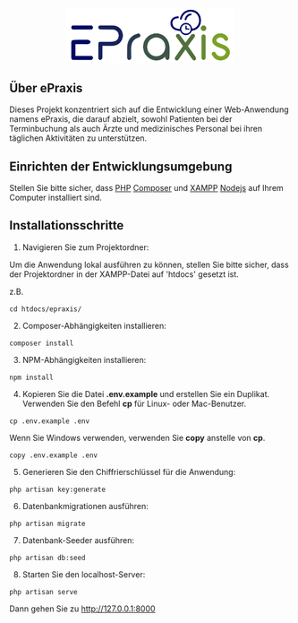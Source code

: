<p align="center"><img src="assets/../public/assets/images/logo.png"width="300"></p>

## Über ePraxis

Dieses Projekt konzentriert sich auf die Entwicklung einer Web-Anwendung namens ePraxis, die darauf abzielt, sowohl Patienten bei der Terminbuchung als auch Ärzte und medizinisches Personal bei ihren täglichen Aktivitäten zu unterstützen.

## Einrichten der Entwicklungsumgebung

Stellen Sie bitte sicher, dass [PHP](https://www.php.net/) [Composer](https://getcomposer.org/) und [XAMPP](https://www.apachefriends.org) [Nodejs](https://nodejs.org/en/) auf Ihrem Computer installiert sind.

## Installationsschritte

1. Navigieren Sie zum Projektordner:

Um die Anwendung lokal ausführen zu können, stellen Sie bitte sicher, dass der Projektordner in der XAMPP-Datei auf 'htdocs' gesetzt ist.

z.B.
```console
cd htdocs/epraxis/
```
2. Composer-Abhängigkeiten installieren:
```console
composer install
```
3. NPM-Abhängigkeiten installieren:
```console
npm install
```
4. Kopieren Sie die Datei **.env.example** und erstellen Sie ein Duplikat. Verwenden Sie den Befehl **cp** für Linux- oder Mac-Benutzer.
```console
cp .env.example .env
```
Wenn Sie Windows verwenden, verwenden Sie **copy** anstelle von **cp**.
```console
copy .env.example .env
```
5. Generieren Sie den Chiffrierschlüssel für die Anwendung:
```console
php artisan key:generate
```
6. Datenbankmigrationen ausführen:
```console
php artisan migrate
```

7. Datenbank-Seeder ausführen:
```console
php artisan db:seed
```  
8. Starten Sie den localhost-Server:
```console
php artisan serve
```  
Dann gehen Sie zu http://127.0.0.1:8000
